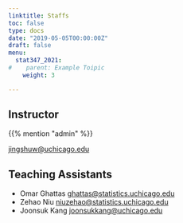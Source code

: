 ```yaml
---
linktitle: Staffs
toc: false
type: docs
date: "2019-05-05T00:00:00Z"
draft: false
menu:
  stat347_2021:
#    parent: Example Toipic
    weight: 3

---
```


## Instructor

{{% mention "admin" %}} 

[jingshuw@uchicago.edu](mailto:jingshuw@uchicago.edu)





## Teaching Assistants

- Omar Ghattas [ghattas@statistics.uchicago.edu](mailto:ghattas@statistics.uchicago.edu)
- Zehao Niu [niuzehao@statistics.uchicago.edu](mailto:niuzehao@statistics.uchicago.edu)
- Joonsuk Kang [joonsukkang@uchicago.edu](mailto:joonsukkang@uchicago.edu)

